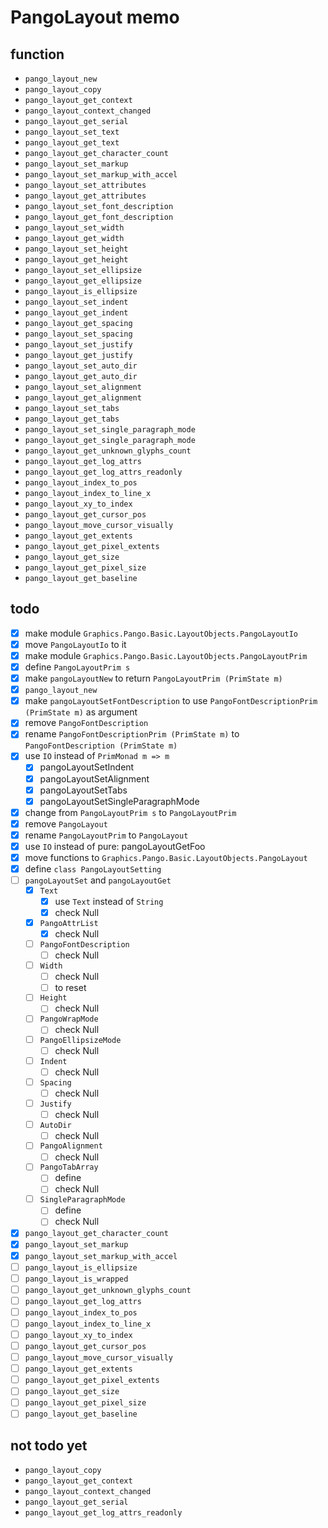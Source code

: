 PangoLayout memo
================

function
--------

* `pango_layout_new`
* `pango_layout_copy`
* `pango_layout_get_context`
* `pango_layout_context_changed`
* `pango_layout_get_serial`
* `pango_layout_set_text`
* `pango_layout_get_text`
* `pango_layout_get_character_count`
* `pango_layout_set_markup`
* `pango_layout_set_markup_with_accel`
* `pango_layout_set_attributes`
* `pango_layout_get_attributes`
* `pango_layout_set_font_description`
* `pango_layout_get_font_description`
* `pango_layout_set_width`
* `pango_layout_get_width`
* `pango_layout_set_height`
* `pango_layout_get_height`
* `pango_layout_set_ellipsize`
* `pango_layout_get_ellipsize`
* `pango_layout_is_ellipsize`
* `pango_layout_set_indent`
* `pango_layout_get_indent`
* `pango_layout_get_spacing`
* `pango_layout_set_spacing`
* `pango_layout_set_justify`
* `pango_layout_get_justify`
* `pango_layout_set_auto_dir`
* `pango_layout_get_auto_dir`
* `pango_layout_set_alignment`
* `pango_layout_get_alignment`
* `pango_layout_set_tabs`
* `pango_layout_get_tabs`
* `pango_layout_set_single_paragraph_mode`
* `pango_layout_get_single_paragraph_mode`
* `pango_layout_get_unknown_glyphs_count`
* `pango_layout_get_log_attrs`
* `pango_layout_get_log_attrs_readonly`
* `pango_layout_index_to_pos`
* `pango_layout_index_to_line_x`
* `pango_layout_xy_to_index`
* `pango_layout_get_cursor_pos`
* `pango_layout_move_cursor_visually`
* `pango_layout_get_extents`
* `pango_layout_get_pixel_extents`
* `pango_layout_get_size`
* `pango_layout_get_pixel_size`
* `pango_layout_get_baseline`

todo
----

* [x] make module `Graphics.Pango.Basic.LayoutObjects.PangoLayoutIo`
* [x] move `PangoLayoutIo` to it
* [x] make module `Graphics.Pango.Basic.LayoutObjects.PangoLayoutPrim`
* [x] define `PangoLayoutPrim s`
* [x] make `pangoLayoutNew` to return `PangoLayoutPrim (PrimState m)`
* [x] `pango_layout_new`
* [x] make `pangoLayoutSetFontDescription` to use `PangoFontDescriptionPrim (PrimState m)` as argument
* [x] remove `PangoFontDescription`
* [x] rename `PangoFontDescriptionPrim (PrimState m)` to `PangoFontDescription (PrimState m)`
* [x] use `IO` instead of `PrimMonad m => m`
	+ [x] pangoLayoutSetIndent
	+ [x] pangoLayoutSetAlignment
	+ [x] pangoLayoutSetTabs
	+ [x] pangoLayoutSetSingleParagraphMode
* [x] change from `PangoLayoutPrim s` to `PangoLayoutPrim`
* [x] remove `PangoLayout`
* [x] rename `PangoLayoutPrim` to `PangoLayout`
* [x] use `IO` instead of pure: pangoLayoutGetFoo
* [x] move functions to `Graphics.Pango.Basic.LayoutObjects.PangoLayout`
* [x] define `class PangoLayoutSetting`
* [ ] `pangoLayoutSet` and `pangoLayoutGet`
	+ [x] `Text`
		- [x] use `Text` instead of `String`
		- [x] check Null
	+ [x] `PangoAttrList`
		- [x] check Null
	+ [ ] `PangoFontDescription`
		- [ ] check Null
	+ [ ] `Width`
		- [ ] check Null
		- [ ] to reset
	+ [ ] `Height`
		- [ ] check Null
	+ [ ] `PangoWrapMode`
		- [ ] check Null
	+ [ ] `PangoEllipsizeMode`
		- [ ] check Null
	+ [ ] `Indent`
		- [ ] check Null
	+ [ ] `Spacing`
		- [ ] check Null
	+ [ ] `Justify`
		- [ ] check Null
	+ [ ] `AutoDir`
		- [ ] check Null
	+ [ ] `PangoAlignment`
		- [ ] check Null
	+ [ ] `PangoTabArray`
		- [ ] define
		- [ ] check Null
	+ [ ] `SingleParagraphMode`
		- [ ] define
		- [ ] check Null
* [x] `pango_layout_get_character_count`
* [x] `pango_layout_set_markup`
* [x] `pango_layout_set_markup_with_accel`
* [ ] `pango_layout_is_ellipsize`
* [ ] `pango_layout_is_wrapped`
* [ ] `pango_layout_get_unknown_glyphs_count`
* [ ] `pango_layout_get_log_attrs`
* [ ] `pango_layout_index_to_pos`
* [ ] `pango_layout_index_to_line_x`
* [ ] `pango_layout_xy_to_index`
* [ ] `pango_layout_get_cursor_pos`
* [ ] `pango_layout_move_cursor_visually`
* [ ] `pango_layout_get_extents`
* [ ] `pango_layout_get_pixel_extents`
* [ ] `pango_layout_get_size`
* [ ] `pango_layout_get_pixel_size`
* [ ] `pango_layout_get_baseline`

not todo yet
------------

* `pango_layout_copy`
* `pango_layout_get_context`
* `pango_layout_context_changed`
* `pango_layout_get_serial`
* `pango_layout_get_log_attrs_readonly`
